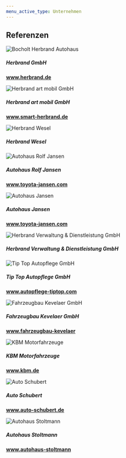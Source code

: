 ```yaml
---
menu_active_type: Unternehmen
---
```

<div class="card border-secondary">
    <div class="card-header schrift-zentrieren">
        <h2>Referenzen</h2>
    </div>
    <div class="row">
        <div class="col-md-2">
            <div class="card-body">
                <img src="{{ "/assets/img/Herbrand.jpg?v=" | append: site.github.build_revision | relative_url }}" class="card-img img-height" alt="Bocholt Herbrand Autohaus">
            </div>
        </div>
        <div class="col-md-4">
            <div class="card-body schrift-zentrieren">
            <h5 class="card-title">Herbrand GmbH</h5>
                <p class="card-text">
                    <strong><a href="https://www.herbrand.de/">www.herbrand.de</a></strong>
                </p>
            </div>
        </div>           
        <div class="col-md-2">
            <div class="card-body">
                <img src="{{ "/assets/img/smart-team.jpg?v=" | append: site.github.build_revision | relative_url }}" class="card-img img-height" alt="Herbrand art mobil GmbH">
            </div>
        </div>
        <div class="col-md-4">
            <div class="card-body schrift-zentrieren">
            <h5 class="card-title">Herbrand art mobil GmbH</h5>
                <p class="card-text">
                    <strong><a href="http://www.smart-herbrand.de/de/dealers/smartcenter-herbrand/de/index.html">www.smart-herbrand.de</a></strong>
                </p>
            </div>
        </div>
    </div>
    <div class="row">
        <div class="col-md-2">
            <div class="card-body">
                <img src="{{ "/assets/img/WeselHerbrand.jpg?v=" | append: site.github.build_revision | relative_url }}" class="card-img img-height" alt="Herbrand Wesel">
            </div>
        </div>
        <div class="col-md-4">
            <div class="card-body schrift-zentrieren">
            <h5 class="card-title">Herbrand Wesel</h5>
                <p class="card-text">
                </p>
            </div>
        </div>           
        <div class="col-md-2">
            <div class="card-body">
                <img src="{{ "/assets/img/AH-R-Jansen.jpg?v=" | append: site.github.build_revision | relative_url }}" class="card-img img-height" alt="Autohaus Rolf Jansen">
            </div>
        </div>
        <div class="col-md-4">
            <div class="card-body schrift-zentrieren">
            <h5 class="card-title">Autohaus Rolf Jansen</h5>
                <p class="card-text">
                    <strong><a href="http://www.toyota-mg.herbrand-jansen.de/">www.toyota-jansen.com</a></strong>
                </p>
            </div>
        </div>
    </div>
    <div class="row">
        <div class="col-md-2">
            <div class="card-body">
                <img src="{{ "/assets/img/Ah-Jansen.jpg?v=" | append: site.github.build_revision | relative_url }}" class="card-img img-height" alt="Autohaus Jansen">
            </div>
        </div>
        <div class="col-md-4">
            <div class="card-body schrift-zentrieren">
            <h5 class="card-title">Autohaus Jansen</h5>
                <p class="card-text">
                    <strong><a href="http://www.toyota-mg.herbrand-jansen.de/">www.toyota-jansen.com</a></strong>
                </p>
            </div>
        </div>           
        <div class="col-md-2">
            <div class="card-body">
                <img src="{{ "/assets/img/Herbrand-verdie.jpg?v=" | append: site.github.build_revision | relative_url }}" class="card-img img-height" alt="Herbrand Verwaltung & Dienstleistung GmbH">
            </div>
        </div>
        <div class="col-md-4">
            <div class="card-body schrift-zentrieren">
            <h5 class="card-title">Herbrand Verwaltung & Dienstleistung GmbH</h5>
                <p class="card-text">
                </p>
            </div>
        </div>
    </div>
    <div class="row">
        <div class="col-md-2">
            <div class="card-body">
                <img src="{{ "/assets/img/tiptop.jpg?v=" | append: site.github.build_revision | relative_url }}" class="card-img img-height" alt="Tip Top Autopflege GmbH">
            </div>
        </div>
        <div class="col-md-4">
            <div class="card-body schrift-zentrieren">
            <h5 class="card-title">Tip Top Autopflege GmbH</h5>
                <p class="card-text">
                    <strong><a href="hhttp://www.autopflege-tiptop.com/">www.autopflege-tiptop.com</a></strong>
                </p>
            </div>
        </div>           
        <div class="col-md-2">
            <div class="card-body">
                <img src="{{ "/assets/img/FahrzeugbauKv.jpg?v=" | append: site.github.build_revision | relative_url }}" class="card-img img-height" alt="Fahrzeugbau Kevelaer GmbH">
            </div>
        </div>
        <div class="col-md-4">
            <div class="card-body schrift-zentrieren">
            <h5 class="card-title">Fahrzeugbau Kevelaer GmbH</h5>
                <p class="card-text">
                    <strong><a href="http://www.fahrzeugbau-kevelaer.de/">www.fahrzeugbau-kevelaer</a></strong><br>
                </p>
            </div>
        </div>
    </div>
    <div class="row">
        <div class="col-md-2">
            <div class="card-body">
                <img src="{{ "/assets/img/KBM-Motorfahrzeuge.JPG?v=" | append: site.github.build_revision | relative_url }}" class="card-img img-height" alt="KBM Motorfahrzeuge">
            </div>
        </div>
        <div class="col-md-4">
            <div class="card-body schrift-zentrieren">
            <h5 class="card-title">KBM Motorfahrzeuge</h5>
                <p class="card-text">
                    <strong><a href="http://www.kbm.de/">www.kbm.de</a></strong>
                </p>
            </div>
        </div>           
        <div class="col-md-2">
            <div class="card-body">
                <img src="{{ "/assets/img/Auto-Schubert.jpg?v=" | append: site.github.build_revision | relative_url }}" class="card-img img-height" alt="Auto Schubert">
            </div>
        </div>
        <div class="col-md-4">
            <div class="card-body schrift-zentrieren">
            <h5 class="card-title">Auto Schubert</h5>
                <p class="card-text">
                    <strong><a href="https://www.auto-schubert.de/">www.auto-schubert.de</a></strong><br>
                </p>
            </div>
        </div>
    </div>
    <div class="row">
        <div class="col-md-2">
            <div class="card-body">
                <img src="{{ "/assets/img/Ah-Stoltmann.jpg?v=" | append: site.github.build_revision | relative_url }}" class="card-img img-height" alt="Autohaus Stoltmann">
            </div>
        </div>
        <div class="col-md-4">
            <div class="card-body schrift-zentrieren">
            <h5 class="card-title">Autohaus Stoltmann</h5>
                <p class="card-text">
                    <strong><a href="https://autohaus-stoltmann.de/">www.autohaus-stoltmann</a></strong>
                </p>
            </div>
        </div>           
    </div>
</div>